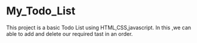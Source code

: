 # My_Todo_List
This project is a basic Todo List using HTML,CSS,javascript.
In this ,we can able to add and delete our required tast in an order.
